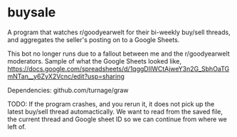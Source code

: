 # buysale
A program that watches r/goodyearwelt for their bi-weekly buy/sell threads, and aggregates the seller's posting on to a Google Sheets.

This bot no longer runs due to a fallout between me and the r/goodyearwelt moderators.
Sample of what the Google Sheets looked like, https://docs.google.com/spreadsheets/d/1qggDIIWCtAjweY3n2G_SbhOaTGmNTan__y6ZyX2Vcnc/edit?usp=sharing

Dependencies:
  github.com/turnage/graw


TODO:
If the program crashes, and you rerun it, it does not pick up the latest buy/sell thread automactically. We want to read from the saved file, the current thread and Google sheet ID so we can continue from where we left of.
